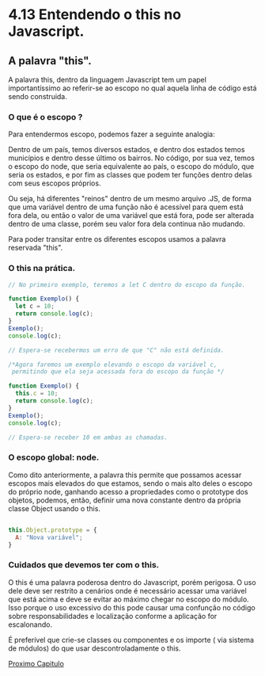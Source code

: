 # 4.13 Entendendo o this no Javascript.

## A palavra "this".

A palavra this, dentro da linguagem Javascript tem um papel importantíssimo ao referir-se ao escopo no qual aquela linha de código está sendo construida.

### O que é o escopo ?

Para entendermos escopo, podemos fazer a seguinte analogia:

Dentro de um país, temos diversos estados, e dentro dos estados temos municípios e dentro desse último os bairros. No código, por sua vez, temos o escopo do node, que seria equivalente ao país, o escopo do módulo, que seria os estados, e por fim as classes que podem ter funções dentro delas com seus escopos próprios.

Ou seja, há diferentes "reinos" dentro de um mesmo arquivo .JS, de forma que uma variável dentro de uma função não é acessível para quem está fora dela, ou então o valor de uma variável que está fora, pode ser alterada dentro de uma classe, porém seu valor fora dela continua não mudando.

Para poder transitar entre os diferentes escopos usamos a palavra reservada "this".

### O this na prática.

```javascript
// No primeiro exemplo, teremos a let C dentro do escopo da função.

function Exemplo() {
  let c = 10;
  return console.log(c);
}
Exemplo();
console.log(c);

// Espera-se recebermos um erro de que "C" não está definida.

/*Agora faremos um exemplo elevando o escopo da variável c,
 permitindo que ela seja acessada fora do escopo da função */

function Exemplo() {
  this.c = 10;
  return console.log(c);
}
Exemplo();
console.log(c);

// Espera-se receber 10 em ambas as chamadas.
```

### O escopo global: node.

Como dito anteriormente, a palavra this permite que possamos acessar escopos mais elevados do que estamos, sendo o mais alto deles o escopo do próprio node, ganhando acesso a propriedades como o prototype dos objetos, podemos, então, definir uma nova constante dentro da própria classe Object usando o this.

```javascript

this.Object.prototype = {
  A: "Nova variável";
}
```

### Cuidados que devemos ter com o this.

O this é uma palavra poderosa dentro do Javascript, porém perigosa. O uso dele deve ser restrito a cenários onde é necessário acessar uma variável que está acima e deve se evitar ao máximo chegar no escopo do módulo. Isso porque o uso excessivo do this pode causar uma confunção no código sobre responsabilidades e localização conforme a aplicação for escalonando.

É preferível que crie-se classes ou componentes e os importe ( via sistema de módulos) do que usar descontroladamente o this.

[Proximo Capitulo](../5_DOM-DocumentObjectModel/1_Introducao.md)
